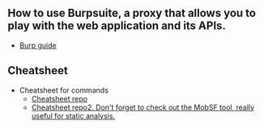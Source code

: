 ## How to use Burpsuite, a proxy that allows you to play with the web application and its APIs.
* [Burp guide](https://www.youtube.com/watch?v=ePiAM4Vd3fg)

## Cheatsheet
* Cheatsheet for commands
    * [Cheatsheet repo](https://github.com/randorisec/MobileHackingCheatSheet)
    * [Cheatsheet repo2. Don't forget to check out the MobSF tool, really useful for static analysis.](https://github.com/tanprathan/MobileApp-Pentest-Cheatsheet)

